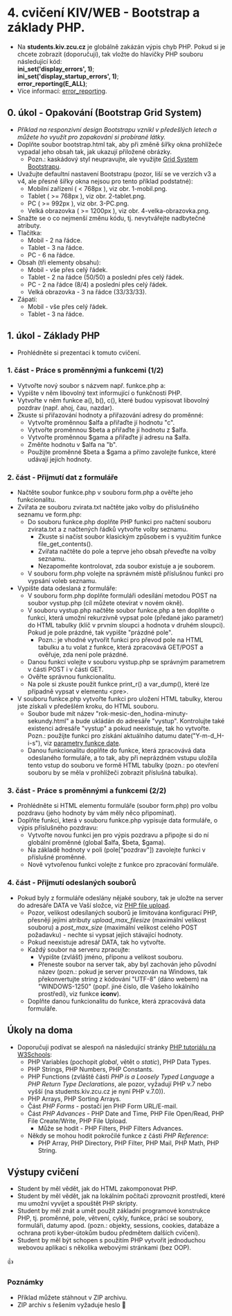 # 4. cvičení KIV/WEB - Bootstrap a základy PHP.

* Na **students.kiv.zcu.cz** je globálně zakázán výpis chyb PHP. Pokud si je chcete zobrazit (doporučuji), tak vložte do hlavičky PHP souboru následující kód:
    <br>**ini_set('display_errors', 1)**;
    <br>**ini_set('display_startup_errors', 1)**;
    <br>**error_reporting(E_ALL)**;
* Více informací: [error_reporting](http://php.net/manual/en/function.error-reporting.php).


## 0. úkol - Opakování (Bootstrap Grid System)

* *Příklad na responzivní design Bootstrapu vznikl v předešlých letech a můžete ho využít pro zopakování si probírané látky.* 
* Doplňte soubor bootstrap.html tak, aby při změně šířky okna prohlížeče vypadal jeho obsah tak, jak ukazují přiložené obrázky. 
  * Pozn.: kaskádový styl neupravujte, ale využijte [Grid System Bootstrapu](http://www.w3schools.com/bootstrap/bootstrap_grid_system.asp).
* Uvažujte defaultní nastavení Bootstrapu (pozor, liší se ve verzích v3 a v4, ale přesné šířky okna nejsou pro tento příklad podstatné):
  * Mobilní zařízení ( < 768px ), viz obr. 1-mobil.png.
  * Tablet ( >= 768px ), viz obr. 2-tablet.png.
  * PC ( >= 992px ), viz obr. 3-PC.png.
  * Velká obrazovka ( >= 1200px ), viz obr. 4-velka-obrazovka.png.
* Snažte se o co nejmenší změnu kódu, tj. nevytvářejte nadbytečné atributy.
* Tlačítka:
  * Mobil - 2 na řádce.
  * Tablet - 3 na řádce.
  * PC - 6 na řádce.
* Obsah (tři elementy obsahu):
  * Mobil - vše přes celý řádek.
  * Tablet - 2 na řádce (50/50) a poslední přes celý řádek.
  * PC - 2 na řádce (8/4) a poslední přes celý řádek.
  * Velká obrazovka - 3 na řádce (33/33/33).
* Zápatí:
  * Mobil - vše přes celý řádek.
  * Tablet - 3 na řádce.
  
## 1. úkol - Základy PHP

* Prohlédněte si prezentaci k tomuto cvičení.

### 1. část - Práce s proměnnými a funkcemi (1/2)

* Vytvořte nový soubor s názvem např. funkce.php a:
 * Vypište v něm libovolný text informující o funkčnosti PHP.
 * Vytvořte v něm funkce a(), b(), c(), které budou vypisovat libovolný pozdrav (např. ahoj, čau, nazdar). 
 * Zkuste si přiřazování hodnoty a přiřazování adresy do proměnné:
   * Vytvořte proměnnou $alfa a přiřaďte jí hodnotu "c". 
   * Vytvořte proměnnou $beta a přiřaďte jí hodnotu z $alfa. 
   * Vytvořte proměnnou $gama a přiřaďte jí adresu na $alfa.
   * Změňte hodnotu v $alfa na "b".
   * Použijte proměnné $beta a $gama a přímo zavolejte funkce, které udávají jejich hodnoty.

### 2. část - Přijmutí dat z formuláře

* Načtěte soubor funkce.php v souboru form.php a ověřte jeho funkcionalitu.
* Zvířata ze souboru zvirata.txt načtěte jako volby do příslušného seznamu ve form.php:
  * Do souboru funkce.php doplňte PHP funkci pro načtení souboru zvirata.txt a z načtených řádků vytvořte volby seznamu.
    * Zkuste si načíst soubor klasickým způsobem i s využitím funkce file_get_contents().
    * Zvířata načtěte do pole a teprve jeho obsah převeďte na volby seznamu.
    * Nezapomeňte kontrolovat, zda soubor existuje a je souborem.     
  * V souboru form.php volejte na správném místě příslušnou funkci pro vypsání voleb seznamu.
* Vypište data odeslaná z formuláře:
  * V souboru form.php doplňte formuláři odesílání metodou POST na soubor vystup.php (cíl můžete otevírat v novém okně).
  * V souboru vystup.php načtěte soubor funkce.php a ten doplňte o funkci, která umožní rekurzivně vypsat pole (předané jako parametr) do HTML tabulky (klíč v prvním sloupci a hodnota v druhém sloupci). Pokud je pole prázdné, tak vypište "prázdné pole".
    * Pozn.: je vhodné vytvořit funkci pro převod pole na HTML tabulku a tu volat z funkce, která zpracovává GET/POST a ověřuje, zda není pole prázdné. 
  * Danou funkci volejte v souboru vystup.php se správným parametrem v části POST i v části GET.
  * Ověřte správnou funkcionalitu.
  * Na pole si zkuste použít funkce print_r() a var_dump(), které lze případně vypsat v elementu &lt;pre&gt;.
* V souboru funkce.php vytvořte funkci pro uložení HTML tabulky, kterou jste získali v předešlém kroku, do HTML souboru. 
  * Soubor bude mít název "rok-mesic-den_hodina-minuty-sekundy.html" a bude ukládán do adresáře "vystup". Kontrolujte také existenci adresáře "vystup" a pokud neexistuje, tak ho vytvořte. Pozn.: použijte funkci pro získání aktuálního datumu date("Y-m-d_H-i-s"), viz [parametry funkce date](https://www.php.net/manual/en/function.date.php).
  * Danou funkcionalitu doplňte do funkce, která zpracovává data odeslaného formuláře, a to tak, aby při neprázdném vstupu uložila tento vstup do souboru ve formě HTML tabulky (pozn.: po otevření souboru by se měla v prohlížeči zobrazit příslušná tabulka).
    
### 3. část - Práce s proměnnými a funkcemi (2/2)

* Prohlédněte si HTML elementu formuláře (soubor form.php) pro volbu pozdravu (jeho hodnoty by vám měly něco připomínat).
* Doplňte funkci, která v souboru funkce.php vypisuje data formuláře, o výpis příslušného pozdravu:
  * Vytvořte novou funkci jen pro výpis pozdravu a připojte si do ní globální proměnné (global $alfa, $beta, $gama).
  * Na základě hodnoty v poli (pole["pozdrav"]) zavolejte funkci v příslušné proměnné.
  * Nově vytvořenou funkci volejte z funkce pro zpracování formuláře.
  
### 4. část - Přijmutí odeslaných souborů

* Pokud byly z formuláře odeslány nějaké soubory, tak je uložte na server do adresáře DATA ve Vaší složce, viz [PHP file upload](https://www.w3schools.com/php/php_file_upload.asp).
  * Pozor, velikost odesílaných souborů je limitována konfigurací PHP, přesněji jejími atributy *upload_max_filesize* (maximální velikost souboru) a *post_max_size* (maximální velikost celého POST požadavku) - nechte si vypsat jejich stávající hodnoty.
  * Pokud neexistuje adresář DATA, tak ho vytvořte.
  * Každý soubor na serveru zpracujte:
    * Vypište (zvlášť) jméno, příponu a velikost souboru.
    * Přeneste soubor na server tak, aby byl zachován jeho původní název (pozn.: pokud je server provozován na Windows, tak překonvertujte string z kódování "UTF-8" (dáno webem) na "WINDOWS-1250" (popř. jiné číslo, dle Vašeho lokálního prostředí), viz funkce **iconv**).
  * Doplňte danou funkcionalitu do funkce, která zpracovává data formuláře. 
   

## Úkoly na doma

* Doporučuji podívat se alespoň na následující stránky [PHP tutoriálu na W3Schools](https://www.w3schools.com/php/default.asp):
  * PHP Variables (pochopit *global*, větět o *static*), PHP Data Types.
  * PHP Strings, PHP Numbers, PHP Constants.
  * PHP Functions (zvláště části *PHP is a Loosely Typed Language* a *PHP Return Type Declarations*, ale pozor, vyžadují PHP v.7 nebo vyšší (na students.kiv.zcu.cz je nyní PHP v.7.0)).
  * PHP Arrays, PHP Sorting Arrays.
  * Část *PHP Forms* - postačí jen PHP Form URL/E-mail.
  * Část *PHP Advances* - PHP Date and Time, PHP File Open/Read, PHP File Create/Write, PHP File Upload.
    * Může se hodit - PHP Filters, PHP Filters Advances.
  * Někdy se mohou hodit pokročilé funkce z části *PHP Reference*:
    * PHP Array, PHP Directory, PHP Filter, PHP Mail, PHP Math, PHP String. 

## Výstupy cvičení

* Student by měl vědět, jak do HTML zakomponovat PHP.
* Student by měl vědět, jak na lokálním počítači zprovoznit prostředí, které mu umožní vyvíjet a spouštět PHP skripty.
* Student by měl znát a umět použít základní programové konstrukce PHP, tj. proměnné, pole, větvení, cykly, funkce, práci se soubory, formuláři, datumy apod. (pozn.: objekty, sessions, cookies, databáze a ochrana proti kyber-útokům budou předmětem dalších cvičení). 
* Student by měl být schopen s použitím PHP vytvořit jednoduchou webovou aplikaci s několika webovými stránkami (bez OOP).
 

:+1:


### Poznámky

* Příklad můžete stáhnout v ZIP archivu.
* ZIP archiv s řešením vyžaduje heslo :panda_face:
